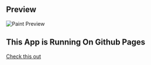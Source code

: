 ## Preview

![Paint Preview](https://github.com/xQ-zie/Paint.meat/raw/main/Paint_Preview.jpg "Preview")

## This App is Running On Github Pages

[Check this out](https://myavzur.github.io/canvas-drawning/)
